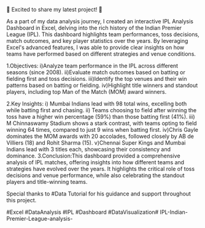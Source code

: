 🚀 Excited to share my latest project! 🏏

As a part of my data analysis journey, I created an interactive IPL Analysis Dashboard in Excel, delving into the rich history of the 
Indian Premier League (IPL). This dashboard highlights team performances, toss decisions, match outcomes, and key player statistics over the years.
By leveraging Excel's advanced features, I was able to provide clear insights on how teams have performed based on different 
strategies and venue conditions. 

1.Objectives:
i)Analyze team performance in the IPL across different seasons (since 2008).
ii)Evaluate match outcomes based on batting or fielding first and toss decisions.
iii)Identify the top venues and their win patterns based on batting or fielding.
iv)Highlight title winners and standout players, including top Man of the Match (MOM) award winners.

2.Key Insights:
i) Mumbai Indians lead with 98 total wins, excelling both while batting first and chasing.
ii) Teams choosing to field after winning the toss have a higher win percentage (59%) than those batting first (41%).
iii) M Chinnaswamy Stadium shows a stark contrast, with teams opting to field winning 64 times, compared to just 9 wins when batting first.
iv)Chris Gayle dominates the MOM awards with 20 accolades, followed closely by AB de Villiers (18) and Rohit Sharma (15).
v)Chennai Super Kings and Mumbai Indians lead with 3 titles each, showcasing their consistency and dominance.
3.Conclusion:This dashboard provided a comprehensive analysis of IPL matches, offering insights into how different teams and strategies have evolved over the years. 
It highlights the critical role of toss decisions and venue performance, while also celebrating the standout players and title-winning teams.

Special thanks to #Data Tutorial for his guidance and support throughout this project.

#Excel #DataAnalysis #IPL #Dashboard #DataVisualization# IPL-Indian-Premier-League-analysis-
